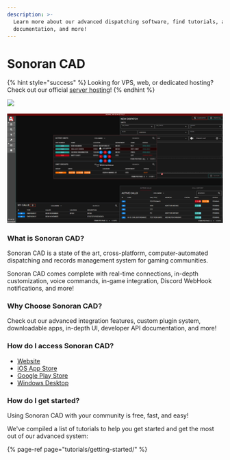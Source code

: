 ```yaml
---
description: >-
  Learn more about our advanced dispatching software, find tutorials, access API
  documentation, and more!
---
```


# Sonoran CAD

{% hint style="success" %}
Looking for VPS, web, or dedicated hosting? Check out our official [server hosting](vps-hosting-1/vps-hosting.md)!
{% endhint %}

![](.gitbook/assets/sonorancad-logo_full.png)

![Sonoran CAD&apos;s advanced dispatching and record management system](.gitbook/assets/layout_3_11.gif)

### What is Sonoran CAD?

Sonoran CAD is a state of the art, cross-platform, computer-automated dispatching and records management system for gaming communities.

Sonoran CAD comes complete with real-time connections, in-depth customization, voice commands, in-game integration, Discord WebHook notifications, and more!

### Why Choose Sonoran CAD?

Check out our advanced integration features, custom plugin system, downloadable apps, in-depth UI, developer API documentation, and more!

### How do I access Sonoran CAD?

* [Website](https://sonorancad.com/app/)
* [iOS App Store](https://apps.apple.com/us/app/sonoran-cad/id1496539456)
* [Google Play Store](https://play.google.com/store/apps/details?id=sonorancadmdt.app&hl=en_US)
* [Windows Desktop](https://github.com/SonoranBrian/sc2_quasar/releases/latest/download/Sonoran-CAD-Setup.exe)

### How do I get started?

Using Sonoran CAD with your community is free, fast, and easy!  
  
We've compiled a list of tutorials to help you get started and get the most out of our advanced system:

{% page-ref page="tutorials/getting-started/" %}



